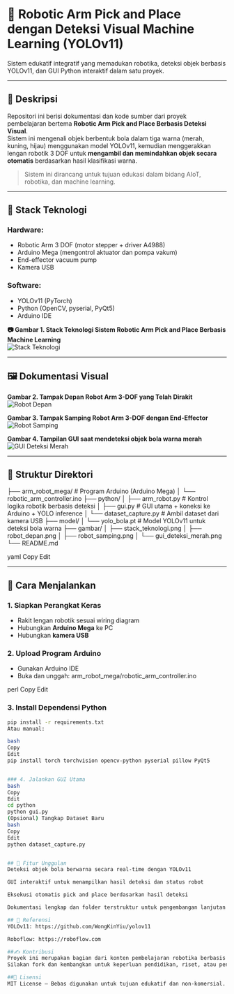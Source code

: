 # 🤖 Robotic Arm Pick and Place dengan Deteksi Visual Machine Learning (YOLOv11)

Sistem edukatif integratif yang memadukan robotika, deteksi objek berbasis YOLOv11, dan GUI Python interaktif dalam satu proyek.

---

## 📌 Deskripsi

Repositori ini berisi dokumentasi dan kode sumber dari proyek pembelajaran bertema **Robotic Arm Pick and Place Berbasis Deteksi Visual**.  
Sistem ini mengenali objek berbentuk bola dalam tiga warna (merah, kuning, hijau) menggunakan model YOLOv11, kemudian menggerakkan lengan robotik 3 DOF untuk **mengambil dan memindahkan objek secara otomatis** berdasarkan hasil klasifikasi warna.

> Sistem ini dirancang untuk tujuan edukasi dalam bidang AIoT, robotika, dan machine learning.

---

## 🧠 Stack Teknologi

### Hardware:
- Robotic Arm 3 DOF (motor stepper + driver A4988)
- Arduino Mega (mengontrol aktuator dan pompa vakum)
- End-effector vacuum pump
- Kamera USB

### Software:
- YOLOv11 (PyTorch)
- Python (OpenCV, pyserial, PyQt5)
- Arduino IDE

**📷 Gambar 1. Stack Teknologi Sistem Robotic Arm Pick and Place Berbasis Machine Learning**  
![Stack Teknologi](/gambar/stack_teknologi.png)

---

## 🖼️ Dokumentasi Visual

**Gambar 2. Tampak Depan Robot Arm 3-DOF yang Telah Dirakit**  
![Robot Depan](/gambar/robot_depan.png)

**Gambar 3. Tampak Samping Robot Arm 3-DOF dengan End-Effector**  
![Robot Samping](/gambar/robot_samping.png)

**Gambar 4. Tampilan GUI saat mendeteksi objek bola warna merah**  
![GUI Deteksi Merah](/gambar/gui_deteksi_merah.png)

---

## 📁 Struktur Direktori

├── arm_robot_mega/ # Program Arduino (Arduino Mega)
│ └── robotic_arm_controller.ino
├── python/
│ ├── arm_robot.py # Kontrol logika robotik berbasis deteksi
│ ├── gui.py # GUI utama + koneksi ke Arduino + YOLO inference
│ └── dataset_capture.py # Ambil dataset dari kamera USB
├── model/
│ └── yolo_bola.pt # Model YOLOv11 untuk deteksi bola warna
├── gambar/
│ ├── stack_teknologi.png
│ ├── robot_depan.png
│ ├── robot_samping.png
│ └── gui_deteksi_merah.png
└── README.md

yaml
Copy
Edit

---

## 🚀 Cara Menjalankan

### 1. Siapkan Perangkat Keras
- Rakit lengan robotik sesuai wiring diagram
- Hubungkan **Arduino Mega** ke PC
- Hubungkan **kamera USB**

### 2. Upload Program Arduino
- Gunakan Arduino IDE
- Buka dan unggah:
arm_robot_mega/robotic_arm_controller.ino

perl
Copy
Edit

### 3. Install Dependensi Python

```bash
pip install -r requirements.txt
Atau manual:

bash
Copy
Edit
pip install torch torchvision opencv-python pyserial pillow PyQt5


### 4. Jalankan GUI Utama
bash
Copy
Edit
cd python
python gui.py
(Opsional) Tangkap Dataset Baru
bash
Copy
Edit
python dataset_capture.py


## 🧪 Fitur Unggulan
Deteksi objek bola berwarna secara real-time dengan YOLOv11

GUI interaktif untuk menampilkan hasil deteksi dan status robot

Eksekusi otomatis pick and place berdasarkan hasil deteksi

Dokumentasi lengkap dan folder terstruktur untuk pengembangan lanjutan

## 📖 Referensi
YOLOv11: https://github.com/WongKinYiu/yolov11

Roboflow: https://roboflow.com

##✍️ Kontribusi
Proyek ini merupakan bagian dari konten pembelajaran robotika berbasis AI.
Silakan fork dan kembangkan untuk keperluan pendidikan, riset, atau pengembangan mandiri.

##📄 Lisensi
MIT License – Bebas digunakan untuk tujuan edukatif dan non-komersial.

